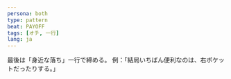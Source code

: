 ```yaml
---
persona: both
type: pattern
beat: PAYOFF
tags: [オチ, 一行]
lang: ja
---
```

最後は「身近な落ち」一行で締める。
例：「結局いちばん便利なのは、右ポケットだったりする。」

